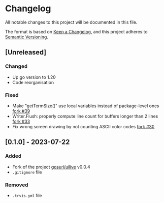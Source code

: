 # Changelog

All notable changes to this project will be documented in this file.

The format is based on [Keep a Changelog](https://keepachangelog.com/en/1.0.0/),
and this project adheres to [Semantic Versioning](https://semver.org/spec/v2.0.0.html).

## [Unreleased]
### Changed
- Up go version to 1.20
- Code reorganisation

### Fixed
- Make "getTermSize()" use local variables instead of package-level ones [fork #39](https://github.com/gosuri/uilive/pull/39)
- Writer.Flush: properly compute line count for buffers longer than 2 lines [fork #33](https://github.com/gosuri/uilive/pull/33)
- Fix wrong screen drawing by not counting ASCII color codes [fork #30](https://github.com/gosuri/uilive/pull/30)

## [0.1.0] - 2023-07-22
### Added
- Fork of the project [gosuri/uilive](https://github.com/Adaendra/uilive) v0.0.4
- `.gitignore` file

### Removed
- `.trvis.yml` file